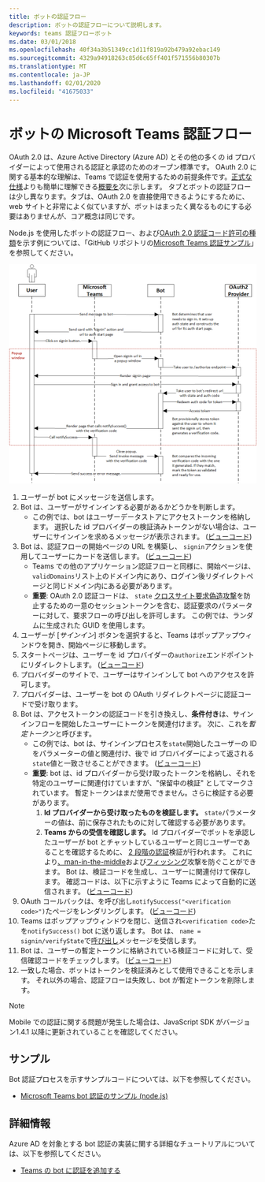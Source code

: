 ```yaml
---
title: ボットの認証フロー
description: ボットの認証フローについて説明します。
keywords: teams 認証フローボット
ms.date: 03/01/2018
ms.openlocfilehash: 40f34a3b51349cc1d11f819a92b479a92ebac149
ms.sourcegitcommit: 4329a94918263c85d6c65ff401f571556b80307b
ms.translationtype: MT
ms.contentlocale: ja-JP
ms.lasthandoff: 02/01/2020
ms.locfileid: "41675033"
---
```

# <a name="microsoft-teams-authentication-flow-for-bots"></a>ボットの Microsoft Teams 認証フロー

OAuth 2.0 は、Azure Active Directory (Azure AD) とその他の多くの id プロバイダーによって使用される認証と承認のためのオープン標準です。 OAuth 2.0 に関する基本的な理解は、Teams で認証を使用するための前提条件です。[正式な仕様](https://oauth.net/2/)よりも簡単に理解できる[概要を](https://aaronparecki.com/oauth-2-simplified/)次に示します。 タブとボットの認証フローは少し異なります。タブは、OAuth 2.0 を直接使用できるようにするために、web サイトと非常によく似ていますが、ボットはまったく異なるものにする必要はありませんが、コア概念は同じです。

Node.js を使用したボットの認証フロー、および[OAuth 2.0 認証コード許可の種類](https://oauth.net/2/grant-types/authorization-code/)を示す例については、「GitHub リポジトリの[Microsoft Teams 認証サンプル](https://github.com/OfficeDev/microsoft-teams-sample-auth-node)」を参照してください。

![Bot 認証シーケンス図](../../../assets/images/authentication/bot_auth_sequence_diagram.png)

1. ユーザーが bot にメッセージを送信します。
2. Bot は、ユーザーがサインインする必要があるかどうかを判断します。
    * この例では、bot はユーザーデータストアにアクセストークンを格納します。 選択した id プロバイダーの検証済みトークンがない場合は、ユーザーにサインインを求めるメッセージが表示されます。 ([ビューコード](https://github.com/OfficeDev/microsoft-teams-sample-auth-node/blob/469952a26d618dbf884a3be53c7d921cc580b1e2/src/utils/AuthenticationUtils.ts#L58-L76))
3. Bot は、認証フローの開始ページの URL を構築し、 `signin`アクションを使用してユーザーにカードを送信します。 ([ビューコード](https://github.com/OfficeDev/microsoft-teams-sample-auth-node/blob/469952a26d618dbf884a3be53c7d921cc580b1e2/src/dialogs/BaseIdentityDialog.ts#L160-L190))
    * Teams での他のアプリケーション認証フローと同様に、開始ページは、 `validDomains`リスト上のドメイン内にあり、ログイン後リダイレクトページと同じドメイン内にある必要があります。
    * **重要**: OAuth 2.0 認証コードは、 `state` [クロスサイト要求偽造攻撃](https://en.wikipedia.org/wiki/Cross-site_request_forgery)を防止するための一意のセッショントークンを含む、認証要求のパラメーターに対して、要求フローの呼び出しを許可します。 この例では、ランダムに生成された GUID を使用します。
4. ユーザーが [*サインイン*] ボタンを選択すると、Teams はポップアップウィンドウを開き、開始ページに移動します。
5. スタートページは、ユーザーを id プロバイダーの`authorize`エンドポイントにリダイレクトします。 ([ビューコード](https://github.com/OfficeDev/microsoft-teams-sample-auth-node/blob/469952a26d618dbf884a3be53c7d921cc580b1e2/public/html/auth-start.html#L51-L56))
6. プロバイダーのサイトで、ユーザーはサインインして bot へのアクセスを許可します。
7. プロバイダーは、ユーザーを bot の OAuth リダイレクトページに認証コードで受け取ります。
8. Bot は、アクセストークンの認証コードを引き換えし、**条件付き**は、サインインフローを開始したユーザーにトークンを関連付けます。 次に、これを*暫定トークン*と呼びます。
    * この例では、bot は、サインインプロセスを`state`開始したユーザーの ID をパラメーターの値と関連付け、後で id プロバイダーによって返される`state`値と一致させることができます。 ([ビューコード](https://github.com/OfficeDev/microsoft-teams-sample-auth-node/blob/469952a26d618dbf884a3be53c7d921cc580b1e2/src/AuthBot.ts#L70-L99))
    * **重要**: bot は、id プロバイダーから受け取ったトークンを格納し、それを特定のユーザーに関連付けていますが、"保留中の検証" としてマークされています。 暫定トークンはまだ使用できません。さらに検証する必要があります。
      1. **Id プロバイダーから受け取ったものを検証します。** `state`パラメーターの値は、前に保存されたものに対して確認する必要があります。 
      1. **Teams からの受信を確認します。** Id プロバイダーでボットを承認したユーザーが bot とチャットしているユーザーと同じユーザーであることを確認するために、 [2 段階の認証](https://en.wikipedia.org/wiki/Man-in-the-middle_attack)検証が行われます。 これにより[、man-in-the-middle](https://en.wikipedia.org/wiki/Man-in-the-middle_attack)および[フィッシング](https://en.wikipedia.org/wiki/Phishing)攻撃を防ぐことができます。 Bot は、検証コードを生成し、ユーザーに関連付けて保存します。 確認コードは、以下に示すように Teams によって自動的に送信されます。 ([ビューコード](https://github.com/OfficeDev/microsoft-teams-sample-auth-node/blob/469952a26d618dbf884a3be53c7d921cc580b1e2/src/AuthBot.ts#L100-L113))
9. OAuth コールバックは、を呼び出し`notifySuccess("<verification code>")`たページをレンダリングします。 ([ビューコード](https://github.com/OfficeDev/microsoft-teams-sample-auth-node/blob/master/src/views/oauth-callback-success.hbs))
10. Teams はポップアップウィンドウを閉じ、送信され`<verification code>`たを`notifySuccess()` bot に送り返します。 Bot は、 `name = signin/verifyState`で[呼び出し](/bot-framework/dotnet/bot-builder-dotnet-activities#invoke)メッセージを受信します。
11. Bot は、ユーザーの暫定トークンに格納されている検証コードに対して、受信確認コードをチェックします。 ([ビューコード](https://github.com/OfficeDev/microsoft-teams-sample-auth-node/blob/469952a26d618dbf884a3be53c7d921cc580b1e2/src/dialogs/BaseIdentityDialog.ts#L127-L140))
12. 一致した場合、ボットはトークンを検証済みとして使用できることを示します。 それ以外の場合、認証フローは失敗し、bot が暫定トークンを削除します。

> [!NOTE]
> Mobile での認証に関する問題が発生した場合は、JavaScript SDK がバージョン1.4.1 以降に更新されていることを確認してください。

## <a name="samples"></a>サンプル

Bot 認証プロセスを示すサンプルコードについては、以下を参照してください。

* [Microsoft Teams bot 認証のサンプル (node.js)](https://github.com/OfficeDev/microsoft-teams-sample-auth-node)

## <a name="more-details"></a>詳細情報

Azure AD を対象とする bot 認証の実装に関する詳細なチュートリアルについては、以下を参照してください。

* [Teams の bot に認証を追加する](add-authentication.md)
